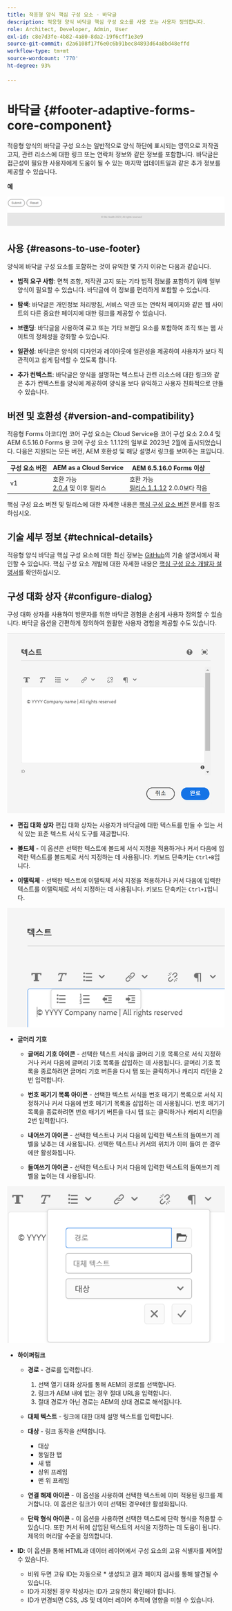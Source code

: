 ```yaml
---
title: 적응형 양식 핵심 구성 요소 - 바닥글
description: 적응형 양식 바닥글 핵심 구성 요소를 사용 또는 사용자 정의합니다.
role: Architect, Developer, Admin, User
exl-id: c8e7d3fe-4b82-4a80-8da2-19f6cff1e3e9
source-git-commit: d2a6108f17f6e0c6b91bec84893d64a8bd48effd
workflow-type: tm+mt
source-wordcount: '770'
ht-degree: 93%

---
```


# 바닥글 {#footer-adaptive-forms-core-component}

적응형 양식의 바닥글 구성 요소는 일반적으로 양식 하단에 표시되는 영역으로 저작권 고지, 관련 리소스에 대한 링크 또는 연락처 정보와 같은 정보를 포함합니다. 바닥글은 접근성이 필요한 사용자에게 도움이 될 수 있는 마지막 업데이트일과 같은 추가 정보를 제공할 수 있습니다.

**예**

![](/help/adaptive-forms/assets/footer.png)

## 사용 {#reasons-to-use-footer}

양식에 바닥글 구성 요소를 포함하는 것이 유익한 몇 가지 이유는 다음과 같습니다.

* **법적 요구 사항**: 면책 조항, 저작권 고지 또는 기타 법적 정보를 포함하기 위해 일부 양식이 필요할 수 있습니다. 바닥글에 이 정보를 편리하게 포함할 수 있습니다.

* **탐색**: 바닥글은 개인정보 처리방침, 서비스 약관 또는 연락처 페이지와 같은 웹 사이트의 다른 중요한 페이지에 대한 링크를 제공할 수 있습니다.

* **브랜딩**: 바닥글을 사용하여 로고 또는 기타 브랜딩 요소를 포함하여 조직 또는 웹 사이트의 정체성을 강화할 수 있습니다.

* **일관성**: 바닥글은 양식의 디자인과 레이아웃에 일관성을 제공하여 사용자가 보다 직관적이고 쉽게 탐색할 수 있도록 합니다.

* **추가 컨텍스트**: 바닥글은 양식을 설명하는 텍스트나 관련 리소스에 대한 링크와 같은 추가 컨텍스트를 양식에 제공하여 양식을 보다 유익하고 사용자 친화적으로 만들 수 있습니다.

## 버전 및 호환성 {#version-and-compatibility}

적응형 Forms 아코디언 코어 구성 요소는 Cloud Service용 코어 구성 요소 2.0.4 및 AEM 6.5.16.0 Forms 용 코어 구성 요소 1.1.12의 일부로 2023년 2월에 출시되었습니다. 다음은 지원되는 모든 버전, AEM 호환성 및 해당 설명서 링크를 보여주는 표입니다.

| 구성 요소 버전 | AEM as a Cloud Service | AEM 6.5.16.0 Forms 이상 |
|---|---|---|
| v1 | 호환 가능 <br>[2.0.4](/help/adaptive-forms/version.md) 및 이후 릴리스 | 호환 가능<br>[릴리스 1.1.12](/help/adaptive-forms/version.md) 2.0.0보다 작음 |

핵심 구성 요소 버전 및 릴리스에 대한 자세한 내용은 [핵심 구성 요소 버전](/help/adaptive-forms/version.md) 문서를 참조하십시오.

<!-- ## Sample Component Output {#sample-component-output}

To experience the Accordion Component as well as see examples of its configuration options as well as HTML and JSON output, visit the [Component Library](https://adobe.com/go/aem_cmp_library_accordion). -->

## 기술 세부 정보 {#technical-details}

적응형 양식 바닥글 핵심 구성 요소에 대한 최신 정보는 [GitHub](https://github.com/adobe/aem-core-forms-components/tree/master/ui.af.apps/src/main/content/jcr_root/apps/core/fd/components/form/footer/v1/footer)의 기술 설명서에서 확인할 수 있습니다. 핵심 구성 요소 개발에 대한 자세한 내용은 [핵심 구성 요소 개발자 설명서](/help/developing/overview.md)를 확인하십시오.


## 구성 대화 상자 {#configure-dialog}

구성 대화 상자를 사용하여 방문자를 위한 바닥글 경험을 손쉽게 사용자 정의할 수 있습니다. 바닥글 옵션을 간편하게 정의하여 원활한 사용자 경험을 제공할 수도 있습니다.

![속성 탭](/help/adaptive-forms/assets/footer_propertiestab.png)

* **편집 대화 상자**
편집 대화 상자는 사용자가 바닥글에 대한 텍스트를 만들 수 있는 서식 있는 표준 텍스트 서식 도구를 제공합니다.

* **볼드체** - 이 옵션은 선택한 텍스트에 볼드체 서식 지정을 적용하거나 커서 다음에 입력한 텍스트를 볼드체로 서식 지정하는 데 사용됩니다. 키보드 단축키는 `Ctrl+B`입니다.

* **이탤릭체** - 선택한 텍스트에 이탤릭체 서식 지정을 적용하거나 커서 다음에 입력한 텍스트를 이탤릭체로 서식 지정하는 데 사용됩니다. 키보드 단축키는 `Ctrl+I`입니다.

![글머리 기호 옵션](/help/adaptive-forms/assets/footer_bullet.png)


* **글머리 기호**

   * **글머리 기호 아이콘** - 선택한 텍스트 서식을 글머리 기호 목록으로 서식 지정하거나 커서 다음에 글머리 기호 목록을 삽입하는 데 사용됩니다. 글머리 기호 목록을 종료하려면 글머리 기호 버튼을 다시 탭 또는 클릭하거나 캐리지 리턴을 2번 입력합니다.

   * **번호 매기기 목록 아이콘** - 선택한 텍스트 서식을 번호 매기기 목록으로 서식 지정하거나 커서 다음에 번호 매기기 목록을 삽입하는 데 사용됩니다. 번호 매기기 목록을 종료하려면 번호 매기기 버튼을 다시 탭 또는 클릭하거나 캐리지 리턴을 2번 입력합니다.

   * **내어쓰기 아이콘** - 선택한 텍스트나 커서 다음에 입력한 텍스트의 들여쓰기 레벨을 낮추는 데 사용됩니다. 선택한 텍스트나 커서의 위치가 이미 들여 쓴 경우에만 활성화됩니다.

   * **들여쓰기 아이콘** - 선택한 텍스트나 커서 다음에 입력한 텍스트의 들여쓰기 레벨을 높이는 데 사용됩니다.

![하이퍼링크 옵션](/help/adaptive-forms/assets/footer_link.png)

* **하이퍼링크**

   * **경로** - 경로를 입력합니다.
      1. 선택 열기 대화 상자를 통해 AEM의 경로를 선택합니다.
      1. 링크가 AEM 내에 없는 경우 절대 URL을 입력합니다.
      1. 절대 경로가 아닌 경로는 AEM의 상대 경로로 해석됩니다.
   * **대체 텍스트** - 링크에 대한 대체 설명 텍스트를 입력합니다.

   * **대상** - 링크 동작을 선택합니다.
      * 대상
      * 동일한 탭
      * 새 탭
      * 상위 프레임
      * 맨 위 프레임
   * **연결 해제 아이콘** - 이 옵션을 사용하여 선택한 텍스트에 이미 적용된 링크를 제거합니다. 이 옵션은 링크가 이미 선택된 경우에만 활성화됩니다.

   * **단락 형식 아이콘** - 이 옵션을 사용하면 선택한 텍스트에 단락 형식을 적용할 수 있습니다. 또한 커서 뒤에 삽입된 텍스트의 서식을 지정하는 데 도움이 됩니다. 제목의 머리말 수준을 정의합니다.



* **ID**: 이 옵션을 통해 HTML과 데이터 레이어에서 구성 요소의 고유 식별자를 제어할 수 있습니다.

   * 비워 두면 고유 ID는 자동으로 * 생성되고 결과 페이지 검사를 통해 발견될 수 있습니다.
   * ID가 지정된 경우 작성자는 ID가 고유한지 확인해야 합니다.
   * ID가 변경되면 CSS, JS 및 데이터 레이어 추적에 영향을 미칠 수 있습니다.

